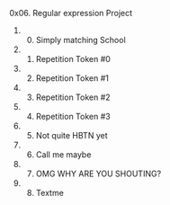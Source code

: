 0x06. Regular expression Project

1. 0. Simply matching School
2. 1. Repetition Token #0
3. 2. Repetition Token #1
4. 3. Repetition Token #2
5. 4. Repetition Token #3
6. 5. Not quite HBTN yet
7. 6. Call me maybe
8. 7. OMG WHY ARE YOU SHOUTING?
9. 8. Textme
